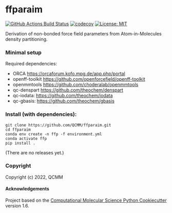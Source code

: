 ffparaim
==============================
[//]: # (Badges)
[![GitHub Actions Build Status](https://github.com/QCMM/ffparaim/workflows/CI/badge.svg)](https://github.com/QCMM/ffparaim/actions?query=workflow%3ACI)
[![codecov](https://codecov.io/gh/QCMM/ffparaim/branch/master/graph/badge.svg)](https://codecov.io/gh/QCMM/ffparaim/branch/master)
[![License: MIT](https://img.shields.io/badge/License-MIT-yellow.svg)](https://opensource.org/licenses/MIT)


Derivation of non-bonded force field parameters from Atom-in-Molecules density partitioning.

### Minimal setup

Required dependencies:

- ORCA https://orcaforum.kofo.mpg.de/app.php/portal
- openff-toolkit https://github.com/openforcefield/openff-toolkit
- openmmtools https://github.com/choderalab/openmmtools
- qc-denspart https://github.com/theochem/denspart
- qc-iodata: https://github.com/theochem/iodata
- qc-gbasis: https://github.com/theochem/gbasis

### Install (with dependencies):

    git clone https://github.com/QCMM/ffparaim.git
    cd ffparaim
    conda env create -n ffp -f environment.yml
    conda activate ffp
    pip install .

(There are no releases yet.)


### Copyright

Copyright (c) 2022, QCMM


#### Acknowledgements
 
Project based on the 
[Computational Molecular Science Python Cookiecutter](https://github.com/molssi/cookiecutter-cms) version 1.6.
